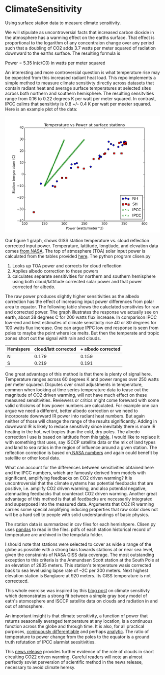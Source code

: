 # ClimateSensitivity

Using surface station data to measure climate sensitivity.

We will stipulate as uncontroversial facts that increased carbon dioxide in the atmosphere has a warming effect on the earths surface.  That effect is  proportional to the logarithm of any concentraion change over any period such that a doubling of CO2 adds 3.7 watts per meter squared of radiation downward to the earths surface.  The resulting formula is

Power = 5.35 ln(c/C0) in watts per meter squared

An interesting and more controversial question is what temperature rise may be expected from this increased radiant heat load.  This repo implements a simple method to measure climate  sensitivty directly across datasets that contain radiant heat and average surface temperatures at selected sites across both northern and southern hemisphere. The resulting sensitvities range from 0.16 to 0.22 degrees K per watt per meter squared.  In contrast, IPCC calims  that sensitivty is 0.8 +/- 0.4 K per watt per meeter squared. Here is an example plot of the data:

![climate sens](figure_1.png)

Our figure 1 graph, shows GISS station temperature vs. cloud reflection corrected input power. Temperature, lattitude, longtiude, and elevation data comes [from NASA](https://data.giss.nasa.gov/gistemp/stdata/).  The top of atmosphere (TOA) solar input power is calculated from the tables provided [here](http://applet-magic.com/insolation.htm).  The python program clisen.py

1. Looks up TOA power and corrects for cloud reflection
2. Applies albedo correction to those powers
3. calculates separate sensitivities for northern and southern hemisphere using both cloud/lattitude corrected solar power and that power corrected for albedo.

The raw power produces slightly higher sensitivities as the albedo correction has the effect of increasing input power differences from polar area to equator.  The following table shows the caluclated sensitivies for raw and corrected power. The graph illustrates the response we actually see on earth, about 38 degrees C for 200 watts flux increase. In comparison IPCC low-end and best estimates of climate sensiticity rise 40 or 80 degrees for 100 watts flux increase.  One can argue IPPC low end response is seen from poles to maybe the point where ice melts.  But then the temperate and tropic zones short out the signal with rain and clouds.

  Hemispere|cloud/latt corrected|+ albedo corrected|
 --|------|-----|
 N|0.179|0.159|
 S|0.219|0.191|

One great advantage of this method is that there is plenty of signal here.  Temperature ranges across 60 degrees K and power ranges over 250 watts per meter squared. Disputes over small adjustments in temperature, common when looking at time series temperature data to tease out the magnitude of CO2 driven warming,  will not have much effect on these measured sensitivities.  Reviewers or critics might come foreward with some valid criticisms of how power numbers are calculated.  For example one can argue we need a different, better albedo correction or we need to incorporate downward IR power into radiant heat numbers.  But again neither of those will change the range of the results significantly. Adding in downward IR is likely to reduce sensitivity since inevitably there is more IR heating in the hot, wet tropics than the cold, dry poles.  The albedo correction I use is based on lattitude from this [table](http://www.climatedata.info/forcing/albedo/).  I would like to replace it with something that uses, say ISCCP satellite data or the mix of land types and land to sea ratios in the region of influence around a given station.  The reflection correction is based on[ NASA numbers](https://www.giss.nasa.gov/research/briefs/rossow_01/distrib.html) and again could benefit by satellite or other local data.

What can account for the differences between sensitivities obtained here and the IPCC numbers, which are famously derived from models with significant, amplifying feedbacks on CO2 driven warming?  It is uncontroversial that the climate systems has potential feedbacks that are positive, i.e. amplify CO2 driven warming, and also potential negative, atennuating feedbacks that counteract CO2 driven warming.  Another great advantage of this method is that all feedbacks are necessarily integrated and superposed into the measured data. Arguments that CO2 IR warming carries some special amplifying inducing properties that raw solar does not will be a hard sell to people with solid understandings of basic physics.    

The station data is summarized in csv files for each hemishpere. Clisen.py uses [pandas](https://pandas.pydata.org) to read in the files.  pdfs of each station historical record of temperature are archived in the tempdata folder.

I should note that stations were selected to cover as wide a range of the globe as possible with a strong bias towards stations at or near sea level, given the constraints of NASA GISS data coverage. The most outstanding exception to this criteria is the Anmundsen Scott station at the South Pole at an elevation of 2835 meters.  This station's temperature wasis corrected back to sea level using lapse rate of ~2C per 300 meters.  Next highest elevation station is Banglaore at 920 meters. Its GISS temperature is not correctecd.

This whole exercise was inspired by this [blog post](https://wattsupwiththat.com/2017/01/05/physical-constraints-on-the-climate-sensitivity/) on climate sensitivty which demonstrates a strong fit between a simple gray body model of eath's atomosphere and ISCCP satellite data on clouds and radiation in and out of atmosphere.

An important insight is that climate sensitivity, a function of power that returns seasonally averaged temperature at any location, is a continuous function across the globe and through time. It is also, for all practical purposes, [coninuously differentiable](https://en.wikipedia.org/wiki/Smoothness) and perhaps [analytic](https://en.wikipedia.org/wiki/Analytic_function).  The ratio of temperature to power change from the poles to the equator is a ground truth refutation of  IPCC alarmist seesitivities.

This [news release](https://www.llnl.gov/news/cloudy-feedback-global-warming) provides further evidence of the role of clouds in short circuiting CO22 driven warming. Careful readers will note an almost perfectly soviet perversion of scientific method in the news release, necessary to avoid climate heresy.
